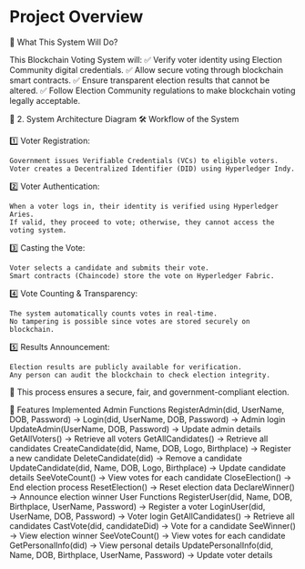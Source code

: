 # Project Overview


🔹 What This System Will Do?

This Blockchain Voting System will:
✅ Verify voter identity using Election Community digital credentials.
✅ Allow secure voting through blockchain smart contracts.
✅ Ensure transparent election results that cannot be altered.
✅ Follow Election Community regulations to make blockchain voting legally acceptable.


📌 2. System Architecture Diagram
🛠 Workflow of the System

1️⃣ Voter Registration:

    Government issues Verifiable Credentials (VCs) to eligible voters.
    Voter creates a Decentralized Identifier (DID) using Hyperledger Indy.

2️⃣ Voter Authentication:

    When a voter logs in, their identity is verified using Hyperledger Aries.
    If valid, they proceed to vote; otherwise, they cannot access the voting system.

3️⃣ Casting the Vote:

    Voter selects a candidate and submits their vote.
    Smart contracts (Chaincode) store the vote on Hyperledger Fabric.

4️⃣ Vote Counting & Transparency:

    The system automatically counts votes in real-time.
    No tampering is possible since votes are stored securely on blockchain.

5️⃣ Results Announcement:

    Election results are publicly available for verification.
    Any person can audit the blockchain to check election integrity.

📌 This process ensures a secure, fair, and government-compliant election.




📌 Features Implemented
    Admin Functions
        RegisterAdmin(did, UserName, DOB, Password) → 
        Login(did, UserName, DOB, Password) → Admin login
        UpdateAdmin(UserName, DOB, Password) → Update admin details
        GetAllVoters() → Retrieve all voters
        GetAllCandidates() → Retrieve all candidates
        CreateCandidate(did, Name, DOB, Logo, Birthplace) → Register a new candidate
        DeleteCandidate(did) → Remove a candidate
        UpdateCandidate(did, Name, DOB, Logo, Birthplace) → Update candidate details
        SeeVoteCount() → View votes for each candidate
        CloseElection() → End election process
        ResetElection() → Reset election data
        DeclareWinner() → Announce election winner
    User Functions
        RegisterUser(did, Name, DOB, Birthplace, UserName, Password) → Register a voter
        LoginUser(did, UserName, DOB, Password) → Voter login
        GetAllCandidates() → Retrieve all candidates
        CastVote(did, candidateDid) → Vote for a candidate
        SeeWinner() → View election winner
        SeeVoteCount() → View votes for each candidate
        GetPersonalInfo(did) → View personal details
        UpdatePersonalInfo(did, Name, DOB, Birthplace, UserName, Password) → Update voter details
